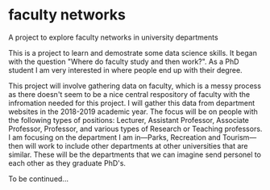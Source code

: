 # faculty networks
A project to explore faculty networks in university departments

This is a project to learn and demostrate some data science skills. It began with the question "Where do faculty study and then work?". As a PhD student I am very interested in where people end up with their degree.

This project will involve gathering data on faculty, which is a messy process as there doesn't seem to be a nice central respository of faculty with the infromation needed for this project. I will gather this data from department websites in the 2018-2019 academic year. The focus will be on people with the following types of positions: Lecturer, Assistant Professor, Associate Professor, Professor, and various types of Research or Teaching professors. I am focusing on the department I am in&mdash;Parks, Recreation and Tourism&mdash;then will work to include other departments at other universities that are similar. These will be the departments that we can imagine send personel to each other as they graduate PhD's.

To be continued...
